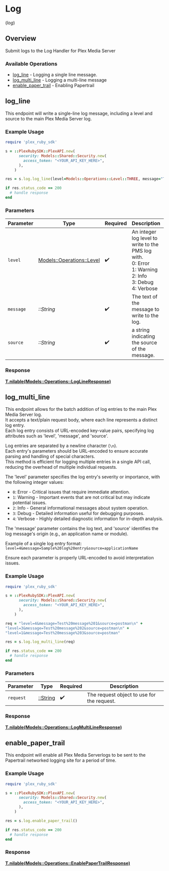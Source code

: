 # Log
(*log*)

## Overview

Submit logs to the Log Handler for Plex Media Server


### Available Operations

* [log_line](#log_line) - Logging a single line message.
* [log_multi_line](#log_multi_line) - Logging a multi-line message
* [enable_paper_trail](#enable_paper_trail) - Enabling Papertrail

## log_line

This endpoint will write a single-line log message, including a level and source to the main Plex Media Server log.


### Example Usage

```ruby
require 'plex_ruby_sdk'

s = ::PlexRubySDK::PlexAPI.new(
      security: Models::Shared::Security.new(
        access_token: "<YOUR_API_KEY_HERE>",
      ),
    )

res = s.log.log_line(level=Models::Operations::Level::THREE, message="Test log message", source="Postman")

if res.status_code == 200
  # handle response
end

```

### Parameters

| Parameter                                                                                                     | Type                                                                                                          | Required                                                                                                      | Description                                                                                                   | Example                                                                                                       |
| ------------------------------------------------------------------------------------------------------------- | ------------------------------------------------------------------------------------------------------------- | ------------------------------------------------------------------------------------------------------------- | ------------------------------------------------------------------------------------------------------------- | ------------------------------------------------------------------------------------------------------------- |
| `level`                                                                                                       | [Models::Operations::Level](../../models/operations/level.md)                                                 | :heavy_check_mark:                                                                                            | An integer log level to write to the PMS log with.  <br/>0: Error  <br/>1: Warning  <br/>2: Info  <br/>3: Debug  <br/>4: Verbose<br/> |                                                                                                               |
| `message`                                                                                                     | *::String*                                                                                                    | :heavy_check_mark:                                                                                            | The text of the message to write to the log.                                                                  | Test log message                                                                                              |
| `source`                                                                                                      | *::String*                                                                                                    | :heavy_check_mark:                                                                                            | a string indicating the source of the message.                                                                | Postman                                                                                                       |

### Response

**[T.nilable(Models::Operations::LogLineResponse)](../../models/operations/loglineresponse.md)**



## log_multi_line

This endpoint allows for the batch addition of log entries to the main Plex Media Server log.  
It accepts a text/plain request body, where each line represents a distinct log entry.  
Each log entry consists of URL-encoded key-value pairs, specifying log attributes such as 'level', 'message', and 'source'.  

Log entries are separated by a newline character (`\n`).  
Each entry's parameters should be URL-encoded to ensure accurate parsing and handling of special characters.  
This method is efficient for logging multiple entries in a single API call, reducing the overhead of multiple individual requests.  

The 'level' parameter specifies the log entry's severity or importance, with the following integer values:
- `0`: Error - Critical issues that require immediate attention.
- `1`: Warning - Important events that are not critical but may indicate potential issues.
- `2`: Info - General informational messages about system operation.
- `3`: Debug - Detailed information useful for debugging purposes.
- `4`: Verbose - Highly detailed diagnostic information for in-depth analysis.

The 'message' parameter contains the log text, and 'source' identifies the log message's origin (e.g., an application name or module).

Example of a single log entry format:
`level=4&message=Sample%20log%20entry&source=applicationName`

Ensure each parameter is properly URL-encoded to avoid interpretation issues.


### Example Usage

```ruby
require 'plex_ruby_sdk'

s = ::PlexRubySDK::PlexAPI.new(
      security: Models::Shared::Security.new(
        access_token: "<YOUR_API_KEY_HERE>",
      ),
    )

req = "level=4&message=Test%20message%201&source=postman\n" +
"level=3&message=Test%20message%202&source=postman\n" +
"level=1&message=Test%20message%203&source=postman"

res = s.log.log_multi_line(req)

if res.status_code == 200
  # handle response
end

```

### Parameters

| Parameter                                  | Type                                       | Required                                   | Description                                |
| ------------------------------------------ | ------------------------------------------ | ------------------------------------------ | ------------------------------------------ |
| `request`                                  | [::String](../../models//.md)              | :heavy_check_mark:                         | The request object to use for the request. |

### Response

**[T.nilable(Models::Operations::LogMultiLineResponse)](../../models/operations/logmultilineresponse.md)**



## enable_paper_trail

This endpoint will enable all Plex Media Serverlogs to be sent to the Papertrail networked logging site for a period of time.


### Example Usage

```ruby
require 'plex_ruby_sdk'

s = ::PlexRubySDK::PlexAPI.new(
      security: Models::Shared::Security.new(
        access_token: "<YOUR_API_KEY_HERE>",
      ),
    )

res = s.log.enable_paper_trail()

if res.status_code == 200
  # handle response
end

```

### Response

**[T.nilable(Models::Operations::EnablePaperTrailResponse)](../../models/operations/enablepapertrailresponse.md)**


